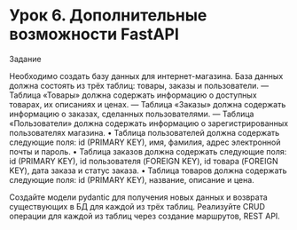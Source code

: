 # Урок 6. Дополнительные возможности FastAPI
Задание

Необходимо создать базу данных для интернет-магазина. База данных должна состоять из трёх таблиц: товары, заказы и пользователи.
  — Таблица «Товары» должна содержать информацию о доступных товарах, их описаниях и ценах.
  — Таблица «Заказы» должна содержать информацию о заказах, сделанных пользователями.
  — Таблица «Пользователи» должна содержать информацию о зарегистрированных пользователях магазина.
  • Таблица пользователей должна содержать следующие поля: id (PRIMARY KEY), имя, фамилия, адрес электронной почты и пароль.
  • Таблица заказов должна содержать следующие поля: id (PRIMARY KEY), id пользователя (FOREIGN KEY), id товара (FOREIGN KEY), дата заказа и статус заказа.
  • Таблица товаров должна содержать следующие поля: id (PRIMARY KEY), название, описание и цена.

Создайте модели pydantic для получения новых данных и возврата существующих в БД для каждой из трёх таблиц.
Реализуйте CRUD операции для каждой из таблиц через создание маршрутов, REST API.
